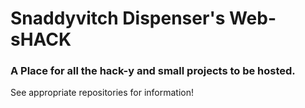 # Snaddyvitch Dispenser's Web-sHACK

### A Place for all the hack-y and small projects to be hosted.

See appropriate repositories for information!
